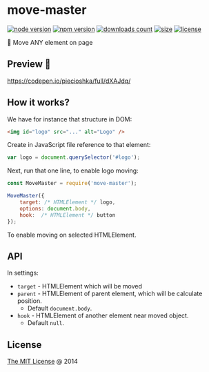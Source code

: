 # move-master

[![node version](https://img.shields.io/node/v/move-master.svg)](https://www.npmjs.com/package/move-master)
[![npm version](https://badge.fury.io/js/move-master.svg)](https://badge.fury.io/js/move-master)
[![downloads count](https://img.shields.io/npm/dt/move-master.svg)](https://www.npmjs.com/package/move-master)
[![size](https://packagephobia.com/badge?p=move-master)](https://packagephobia.com/result?p=move-master)
[![license](https://img.shields.io/npm/l/move-master.svg)](https://piecioshka.mit-license.org)

🔨 Move ANY element on page

## Preview 🎉

<https://codepen.io/piecioshka/full/dXAJdq/>

## How it works?

We have for instance that structure in DOM:

```html
<img id="logo" src="..." alt="Logo" />
```

Create in JavaScript file reference to that element:

```javascript
var logo = document.querySelector('#logo');
```

Next, run that one line, to enable logo moving:

```javascript
const MoveMaster = require('move-master');

MoveMaster({
    target: /* HTMLElement */ logo,
    options: document.body,
    hook:  /* HTMLElement */ button
});
```

To enable moving on selected HTMLElement.

## API

In settings:

- `target` - HTMLElement which will be moved
- `parent` - HTMLElement of parent element, which will be calculate position.
  - Default `document.body`.
- `hook` - HTMLElement of another element near moved object.
  - Default `null`.

## License

[The MIT License](https://piecioshka.mit-license.org) @ 2014
